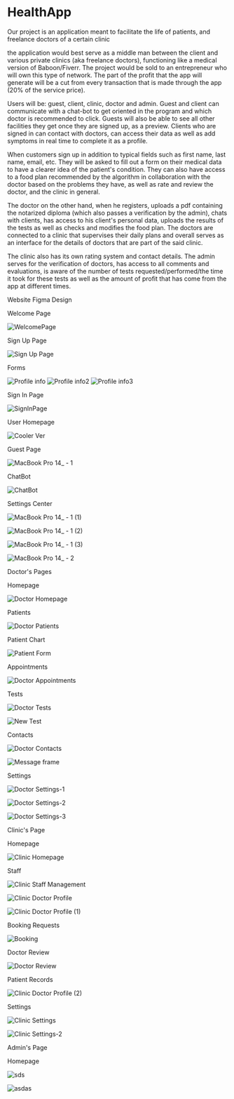 # HealthApp
Our project is an application meant to facilitate the life of patients, and freelance doctors of a certain clinic

the application would best serve as a middle man between the client and various private clinics (aka freelance doctors), functioning like a medical version of Baboon/Fiverr.
The project would be sold to an entrepreneur who will own this type of network.
The part of the profit that the app will generate will be a cut from every transaction that is made through the app (20% of the service price).

Users will be: guest, client, clinic, doctor and admin.
Guest and client can communicate with a chat-bot to get oriented in the program and which doctor is recommended to click.
Guests will also be able to see all other facilities they get once they are signed up, as a preview.
Clients who are signed in can contact with doctors, can access their data as well as add symptoms in real time to complete it as a profile.

When customers sign up in addition to typical fields such as first name, last name, email, etc.
They will be asked to fill out a form on their medical data to have a clearer idea of the patient's condition.
They can also have access to a food plan recommended by the algorithm in collaboration with the doctor based on the problems they have, as well as rate and review the doctor, and the clinic in general.

The doctor on the other hand, when he registers, uploads a pdf containing the notarized diploma (which also passes a verification by the admin), chats with clients, has access to his client's personal data, uploads the results of the tests as well as checks and modifies the food plan.
The doctors are connected to a clinic that supervises their daily plans and overall serves as an interface for the details of doctors that are part of the said clinic.

The clinic also has its own rating system and contact details.
The admin serves for the verification of doctors, has access to all comments and evaluations, is aware of the number of tests requested/performed/the time it took for these tests as well as the amount of profit that has come from the app at different times.


Website Figma Design

Welcome Page

![WelcomePage](https://github.com/elginbelalla/HealthApp/assets/104305685/b42bfcbd-0d10-47c4-b5c6-33d9b8c4b5b2)

Sign Up Page

![Sign Up Page](https://github.com/elginbelalla/HealthApp/assets/104305685/8f2c9abd-8078-4d75-9f16-701695328db8)

Forms

![Profile info](https://github.com/elginbelalla/HealthApp/assets/104305685/91e46fd9-8708-47bc-aaab-f8a8ce1a56db)
![Profile info2](https://github.com/elginbelalla/HealthApp/assets/104305685/22a55999-a872-41cd-afc0-b3a8f1d966b2)
![Profile info3](https://github.com/elginbelalla/HealthApp/assets/104305685/ba9e30d1-f45f-4b9e-b73b-b2ea5bcfea4b)

Sign In Page

![SignInPage](https://github.com/elginbelalla/HealthApp/assets/104305685/25788e49-9749-40a6-b4ca-86ce7ef8499a)

User Homepage

![Cooler Ver](https://github.com/elginbelalla/HealthApp/assets/104305685/536cde59-9e1c-4051-83a4-60a2d323b5e5)

Guest Page

![MacBook Pro 14_ - 1](https://github.com/elginbelalla/HealthApp/assets/104305685/5a59029f-431b-4cd1-9fce-be16b563900b)

ChatBot


![ChatBot](https://github.com/elginbelalla/HealthApp/assets/104305685/c00a551c-96d8-4ed4-b741-15563da0a773)

Settings Center

![MacBook Pro 14_ - 1 (1)](https://github.com/elginbelalla/HealthApp/assets/104305685/9711bc4f-fb66-4625-afac-e3284ab765b4)

![MacBook Pro 14_ - 1 (2)](https://github.com/elginbelalla/HealthApp/assets/104305685/ef90b531-eabb-4ab5-b09b-c79ca8375323)

![MacBook Pro 14_ - 1 (3)](https://github.com/elginbelalla/HealthApp/assets/104305685/05d7bb32-4272-4357-b78b-6d92fa0f7697)

![MacBook Pro 14_ - 2](https://github.com/elginbelalla/HealthApp/assets/104305685/b4eea5fa-701c-4710-a2fe-00b00d336eb2)


Doctor's Pages

Homepage

![Doctor Homepage](https://github.com/elginbelalla/HealthApp/assets/104305685/0a98970b-f9ec-4340-8181-2caaeba54962)

Patients

![Doctor Patients](https://github.com/elginbelalla/HealthApp/assets/104305685/12b52eb8-8808-48d5-89ab-11f2b4915865)

Patient Chart

![Patient Form](https://github.com/elginbelalla/HealthApp/assets/104305685/bced08e4-5266-4239-a691-d61065b7919f)

Appointments

![Doctor Appointments](https://github.com/elginbelalla/HealthApp/assets/104305685/a89eb009-9f4b-4c1c-92d1-b3e64ce3654c)

Tests

![Doctor Tests](https://github.com/elginbelalla/HealthApp/assets/104305685/5cf0b622-9543-4254-8e00-c37b7be4e1f1)

![New Test](https://github.com/elginbelalla/HealthApp/assets/104305685/3b4bb262-5421-4d3a-8d46-dfb21c5aafef)

Contacts

![Doctor Contacts](https://github.com/elginbelalla/HealthApp/assets/104305685/122fe272-b9d2-49dc-9519-b5ece22a8453)

![Message frame](https://github.com/elginbelalla/HealthApp/assets/104305685/14ea9917-9f39-4854-a3b0-932f17c8144e)

Settings

![Doctor Settings-1](https://github.com/elginbelalla/HealthApp/assets/104305685/8bb89766-16b1-4677-b778-656416ff17fb)

![Doctor Settings-2](https://github.com/elginbelalla/HealthApp/assets/104305685/4ec82f19-c6c8-4283-b197-a3618796eb3d)

![Doctor Settings-3](https://github.com/elginbelalla/HealthApp/assets/104305685/3b47eafc-b49c-4d00-a709-80e0645fb0fa)



Clinic's Page

Homepage

![Clinic Homepage](https://github.com/elginbelalla/HealthApp/assets/104305685/dace08da-4001-4f72-a37e-9918a9d4e77d)

Staff
  
![Clinic Staff Management](https://github.com/elginbelalla/HealthApp/assets/104305685/74a521cc-570e-4672-9777-3be804a07b61)

![Clinic Doctor Profile](https://github.com/elginbelalla/HealthApp/assets/104305685/f45d1376-84aa-43cd-ac13-09f55632fb82)

![Clinic Doctor Profile (1)](https://github.com/elginbelalla/HealthApp/assets/104305685/cd6edeb0-86f8-481a-a7fd-7be3b5eeaf6c)


Booking Requests

![Booking](https://github.com/elginbelalla/HealthApp/assets/104305685/b79c242e-f53a-4e2b-b1f6-7f4dd07dd1a1)


Doctor Review

![Doctor Review](https://github.com/elginbelalla/HealthApp/assets/104305685/47cfa926-148a-48a9-8e23-aefd9221ff5f)


Patient Records

![Clinic Doctor Profile (2)](https://github.com/elginbelalla/HealthApp/assets/104305685/dcfc2e83-96d2-4fba-8797-65c791270b8a)


Settings

![Clinic Settings](https://github.com/elginbelalla/HealthApp/assets/104305685/e51ed5c0-ea8b-44eb-ae1d-4b5de07a9e40)

![Clinic Settings-2](https://github.com/elginbelalla/HealthApp/assets/104305685/47d1cc85-6d0a-468c-8647-0f011a7b1d66)


Admin's Page

Homepage

![sds](https://github.com/elginbelalla/HealthApp/assets/104305685/85997b67-1aff-4677-b85b-53dc3580ac0c)

![asdas](https://github.com/elginbelalla/HealthApp/assets/104305685/8b810a0e-9837-4ec3-98c8-acab95e5bd16)

